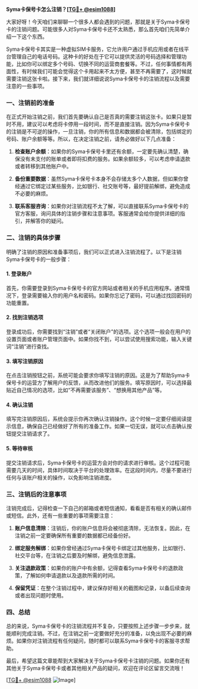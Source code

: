 **Syma卡保号卡怎么注销？[[TG💪+ @esim1088](https://t.me/s/esim1088)]**

大家好呀！今天咱们来聊聊一个很多人都会遇到的问题，那就是关于Syma卡保号卡的注销问题。可能很多人对Syma卡保号卡还不太熟悉，那么首先咱们先简单介绍一下这个东西。

Syma卡保号卡其实是一种虚拟SIM卡服务，它允许用户通过手机应用或者在线平台管理自己的电话号码。这种卡的好处在于它可以提供灵活的号码选择和管理功能，比如你可以绑定多个号码、切换不同的运营商套餐等。不过，任何事情都有两面性，有时候我们可能会觉得这个卡用起来不太方便，甚至不再需要了，这时候就需要注销这张卡啦。接下来，我们就详细说说Syma卡保号卡的注销流程以及需要注意的一些事项。

### 一、注销前的准备

在正式开始注销之前，我们首先要确认自己是否真的需要注销这张卡。如果只是暂时不用，建议可以考虑将卡停用一段时间，而不是直接注销。因为Syma卡保号卡的注销是不可逆的操作，一旦注销，你的所有信息和数据都会被清除，包括绑定的号码、账户余额等等。所以，在决定注销之前，请务必做好以下几点准备：

1. **检查账户余额**：如果你的Syma卡保号卡里还有余额，一定要先确认清楚，确保没有未支付的账单或者即将扣费的服务。如果余额较多，可以考虑申请退款或者转移到其他账户中。
   
2. **备份重要数据**：虽然Syma卡保号卡本身不会存储太多个人数据，但如果你曾经通过它绑定过某些服务，比如银行、社交账号等，最好提前解绑，避免造成不必要的麻烦。

3. **联系客服咨询**：如果你对注销流程不太了解，可以直接联系Syma卡保号卡的官方客服，询问具体的注销步骤和注意事项。客服通常会给你提供详细的指引，并解答你的疑问。

### 二、注销的具体步骤

明确了注销的原因和准备事项后，我们可以正式进入注销流程了。以下是注销Syma卡保号卡的一般步骤：

#### 1. 登录账户
首先，你需要登录到Syma卡保号卡的官方网站或者相关的手机应用程序。通常情况下，登录需要输入你的用户名和密码。如果你忘记了密码，可以通过找回密码的功能重置。

#### 2. 找到注销选项
登录成功后，你需要找到“注销”或者“关闭账户”的选项。这个选项一般会在用户的设置页面或者账户管理页面中。如果你找不到，可以尝试使用搜索功能，输入关键词“注销”进行查找。

#### 3. 填写注销原因
在点击注销按钮之前，系统可能会要求你填写注销的原因。这是为了帮助Syma卡保号卡的运营方了解用户的反馈，从而改进他们的服务。填写原因时，可以选择最贴近自己情况的选项，比如“不再需要该服务”、“想换用其他产品”等。

#### 4. 确认注销
填写完注销原因后，系统会提示你再次确认注销操作。这个时候一定要仔细阅读提示信息，确保自己已经做好了所有的准备工作。如果一切无误，就可以点击确认按钮提交注销请求了。

#### 5. 等待审核
提交注销请求后，Syma卡保号卡的运营方会对你的请求进行审核。这个过程可能需要几天的时间，具体时间取决于平台的处理效率。在这段时间内，尽量不要进行任何与该账户相关的操作，以免影响注销进度。

### 三、注销后的注意事项

注销完成后，记得检查一下自己的邮箱或者短信通知，看看是否有相关的确认邮件或短信。此外，还有一些重要的事项需要注意：

1. **账户信息清除**：注销后，你的账户信息将会被彻底清除，无法恢复。因此，在注销之前一定要确保所有重要的数据都已经备份好。

2. **绑定服务解绑**：如果你曾经通过Syma卡保号卡绑定过其他服务，比如银行、社交平台等，在注销之后要及时解绑，避免信息泄露。

3. **关注退款政策**：如果你的账户中有余额，记得查看Syma卡保号卡的退款政策，了解如何申请退款以及退款所需的时间。

4. **保留凭证**：在整个注销过程中，建议保存好相关的截图和记录，以备后续查询或者出现问题时使用。

### 四、总结

总的来说，Syma卡保号卡的注销流程并不复杂，只要按照上述步骤一步步来，就能顺利完成注销。不过，在注销之前一定要做好充分的准备，以免出现不必要的麻烦。如果你对注销流程有任何疑问，随时都可以联系Syma卡保号卡的客服寻求帮助。

最后，希望这篇文章能帮到大家解决关于Syma卡保号卡注销的问题。如果你还有其他关于Syma卡保号卡或者其他相关产品的疑问，欢迎在评论区留言交流哦！

[[TG💪+ @esim1088](https://t.me/s/esim1088) ![Image](https://i.postimg.cc/4NQfJmqS/Snipaste-2025-05-13-00-14-12.png)]